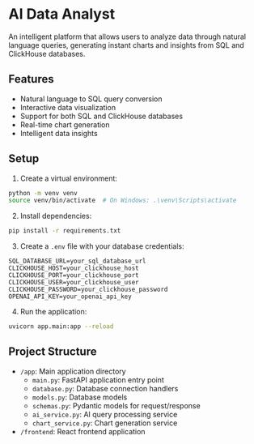 # AI Data Analyst

An intelligent platform that allows users to analyze data through natural language queries, generating instant charts and insights from SQL and ClickHouse databases.

## Features

- Natural language to SQL query conversion
- Interactive data visualization
- Support for both SQL and ClickHouse databases
- Real-time chart generation
- Intelligent data insights

## Setup

1. Create a virtual environment:
```bash
python -m venv venv
source venv/bin/activate  # On Windows: .\venv\Scripts\activate
```

2. Install dependencies:
```bash
pip install -r requirements.txt
```

3. Create a `.env` file with your database credentials:
```
SQL_DATABASE_URL=your_sql_database_url
CLICKHOUSE_HOST=your_clickhouse_host
CLICKHOUSE_PORT=your_clickhouse_port
CLICKHOUSE_USER=your_clickhouse_user
CLICKHOUSE_PASSWORD=your_clickhouse_password
OPENAI_API_KEY=your_openai_api_key
```

4. Run the application:
```bash
uvicorn app.main:app --reload
```

## Project Structure

- `/app`: Main application directory
  - `main.py`: FastAPI application entry point
  - `database.py`: Database connection handlers
  - `models.py`: Database models
  - `schemas.py`: Pydantic models for request/response
  - `ai_service.py`: AI query processing service
  - `chart_service.py`: Chart generation service
- `/frontend`: React frontend application
